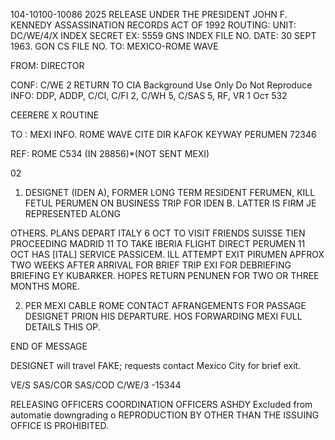 104-10100-10086 2025 RELEASE UNDER THE PRESIDENT JOHN F. KENNEDY ASSASSINATION RECORDS ACT OF 1992
ROUTING:
UNIT: DC/WE/4/X
INDEX
SECRET
EX: 5559
GNS INDEX FILE NO.
DATE: 30 SEPT 1963.
GON CS FILE NO.
TO: MEXICO-ROME WAVE

FROM: DIRECTOR

CONF: C/WE 2
RETURN TO CIA
Background Use Only
Do Not Reproduce
INFO: DDP, ADDP, C/CI, C/FI 2, C/WH 5, C/SAS 5, RF, VR
1 Ост 532

CEERERE
X ROUTINE

TO : MEXI INFO. ROME WAVE
CITE DIR
KAFOK KEYWAY PERUMEN 72346

REF: ROME C534 (IN 28856)*(NOT SENT MEXI)

02
1. DESIGNET (IDEN A), FORMER LONG TERM RESIDENT FERUMEN, KILL FETUL
PERUMEN ON BUSINESS TRIP FOR IDEN B. LATTER IS FIRM JE REPRESENTED ALONG

OTHERS. PLANS DEPART ITALY 6 OCT TO VISIT FRIENDS SUISSE TIEN PROCEEDING MADRID
11
TO TAKE IBERIA FLIGHT DIRECT PERUMEN 11 OCT HAS [ITAL] SERVICE PASSICEM. ILL
ATTEMPT EXIT PIRUMEN APFROX TWO WEEKS AFTER ARRIVAL FOR BRIEF TRIP EXI FOR
DEBRIEFING BRIEFING EY KUBARKER. HOPES RETURN PENUNEN FOR TWO OR THREE MONTHS
MORE.

2. PER MEXI CABLE ROME CONTACT AFRANGEMENTS FOR PASSAGE DESIGNET PRION
HIS DEPARTURE. HOS FORWARDING MEXI FULL DETAILS THIS OP.

END OF MESSAGE

DESIGNET will travel FAKE; requests contact Mexico City for brief exit.

VE/S
SAS/COR
SAS/COD
C/WE/3
-15344

RELEASING OFFICERS COORDINATION OFFICERS
ASHDY
Excluded from automatie
downgrading o
REPRODUCTION BY OTHER THAN THE ISSUING OFFICE IS PROHIBITED.
